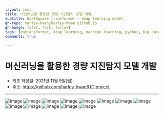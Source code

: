 ```yaml
---
layout: post
title: 머신러닝을 활용한 경량 지진탐지 모델 개발
subtitle: Earthquake transformer - deap learning model
gh-repo: harley-hwan/harley-hwan.github.io
gh-badge: [star, fork, follow]
tags: [eqtransformer, deap learning, machine learning, python, big data science]
comments: true

---
```


# 머신러닝을 활용한 경량 지진탐지 모델 개발

- 최초 작성일: 2021년 11월 9일(월)
- 주소: https://github.com/harley-hwan/UCIproject

---
![image](https://user-images.githubusercontent.com/68185569/140916214-8f603bbe-c414-4600-9181-627e46f9a7c7.png)
![image](https://user-images.githubusercontent.com/68185569/140916168-83624611-c216-4e7b-834f-0527b4e92cba.png)
![image](https://user-images.githubusercontent.com/68185569/140916249-fb07e1a3-184f-462f-a9b4-bb934b54710e.png)
![image](https://user-images.githubusercontent.com/68185569/140916274-e02c9e67-3c14-45c5-88a2-808735b9ad3d.png)
![image](https://user-images.githubusercontent.com/68185569/140916310-5e15c08f-5bc5-4081-a36c-ffac53d149d6.png)
![image](https://user-images.githubusercontent.com/68185569/140916355-8d0e8485-b1da-4f19-aee2-6515a7714354.png)
![image](https://user-images.githubusercontent.com/68185569/140916387-929fafcc-51e3-4672-91c3-2404055b3438.png)
![image](https://user-images.githubusercontent.com/68185569/140916414-51d45dac-1e74-44c5-9382-320f97f6da8b.png)
![image](https://user-images.githubusercontent.com/68185569/140916446-eef2d716-0283-4771-9f95-97d56652db00.png)
![image](https://user-images.githubusercontent.com/68185569/140916478-b6cab7de-8b98-474a-a9e1-d3e454ec21b3.png)
![image](https://user-images.githubusercontent.com/68185569/140916510-510eb930-69a6-410d-9d43-5bf6231ed9c7.png)
![image](https://user-images.githubusercontent.com/68185569/140916548-78dfa0e4-b13d-4a0a-9e2a-da3a967d63a5.png)
![image](https://user-images.githubusercontent.com/68185569/140916577-85455578-9837-4c08-821e-60163afadb13.png)
